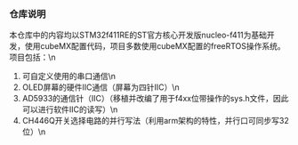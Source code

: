 ### 仓库说明
本仓库中的内容均以STM32f411RE的ST官方核心开发版nucleo-f411为基础开发，使用cubeMX配置代码，项目多数使用cubeMX配置的freeRTOS操作系统。
项目包括：\n
1. 可自定义使用的串口通信\n
2. OLED屏幕的硬件IIC通信（屏幕为四针IIC）\n
3. AD5933的通信针（IIC）（移植并改编了用于f4xx位带操作的sys.h文件，因此可以进行软件IIC的读写）\n
4. CH446Q开关选择电路的并行写法（利用arm架构的特性，并行口可同步写32位）\n
